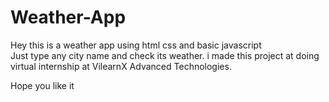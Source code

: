 # Weather-App

Hey this is a weather app using html css and basic javascript <br>
Just type any city name and check its weather.
i made this project at doing virtual internship at VilearnX Advanced Technologies.

Hope you like it


